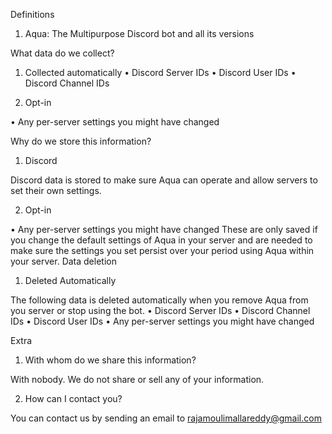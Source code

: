 Definitions
1. Aqua: The Multipurpose Discord bot and all its versions

What data do we collect?
1. Collected automatically
• Discord Server IDs
• Discord User IDs
• Discord Channel IDs

2. Opt-in

• Any per-server settings you might have changed

Why do we store this information?

1. Discord

Discord data is stored to make sure Aqua can operate and allow servers to set their own settings.

2. Opt-in

• Any per-server settings you might have changed
These are only saved if you change the default settings of Aqua in your server and are needed to make sure the settings you set persist over your period using Aqua within your server.
Data deletion

1. Deleted Automatically

The following data is deleted automatically when you remove Aqua from you server or stop using the bot.
• Discord Server IDs
• Discord Channel IDs
• Discord User IDs
• Any per-server settings you might have changed

Extra

1. With whom do we share this information?

With nobody. We do not share or sell any of your information.

2. How can I contact you?

You can contact us by sending an email to rajamoulimallareddy@gmail.com

